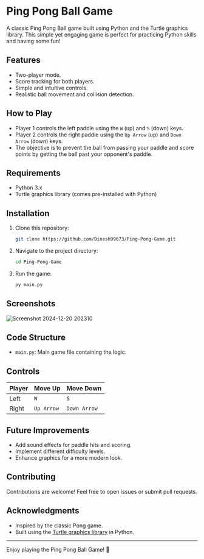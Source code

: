 # Ping Pong Ball Game

A classic Ping Pong Ball game built using Python and the Turtle graphics library. This simple yet engaging game is perfect for practicing Python skills and having some fun!

## Features

- Two-player mode.
- Score tracking for both players.
- Simple and intuitive controls.
- Realistic ball movement and collision detection.

## How to Play

- Player 1 controls the left paddle using the `W` (up) and `S` (down) keys.
- Player 2 controls the right paddle using the `Up Arrow` (up) and `Down Arrow` (down) keys.
- The objective is to prevent the ball from passing your paddle and score points by getting the ball past your opponent's paddle.

## Requirements

- Python 3.x
- Turtle graphics library (comes pre-installed with Python)

## Installation

1. Clone this repository:
   ```bash
   git clone https://github.com/Dinesh99673/Ping-Pong-Game.git
   
   ```
2. Navigate to the project directory:
   ```bash
   cd Ping-Pong-Game
   ```
3. Run the game:
   ```bash
   py main.py
   ```

## Screenshots

![Screenshot 2024-12-20 202310](https://github.com/user-attachments/assets/82c1a2b2-7f8a-4656-adb9-a148288a092f)

## Code Structure

- `main.py`: Main game file containing the logic.

## Controls

| Player | Move Up     | Move Down    |
|--------|-------------|--------------|
| Left   | `W`         | `S`          |
| Right  | `Up Arrow`  | `Down Arrow` |

## Future Improvements

- Add sound effects for paddle hits and scoring.
- Implement different difficulty levels.
- Enhance graphics for a more modern look.

## Contributing

Contributions are welcome! Feel free to open issues or submit pull requests.

## Acknowledgments

- Inspired by the classic Pong game.
- Built using the [Turtle graphics library](https://docs.python.org/3/library/turtle.html) in Python.

---

Enjoy playing the Ping Pong Ball Game! 🏓
